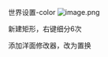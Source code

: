 世界设置-color ![image.png](https://cdn.jsdelivr.net/gh/ymingZ/note-gen-image-sync@main/2025-06/15e6380d-2186-48fe-ba75-21727dd49910.png)

新建矩形，右键细分6次

添加洋面修改器，改为置换

